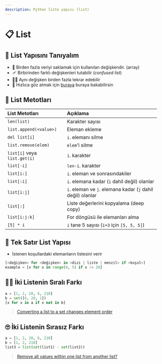 ```yaml
---
description: Python liste yapısı (list)
---
```


# 📋 List

## 🔰 List Yapısını Tanıyalım

* 🍱 Birden fazla veriyi saklamak için kullanılan değişkendir. \(array\)
* 🩹 Birbirinden farklı değişkenleri tutabilir \(_confused list_\)
* 👯‍♀️ Aynı değişken birden fazla tekrar edebilir
* 👀 Hızlıca göz atmak için [buraya](https://www.programiz.com/python-programming/list) buraya bakabilirsin

## 💎 List Metotları

| List Metotları | Açıklama |
| :--- | :--- |
| `len(list)` | Karakter sayısı |
| `list.append(<value>)` | Eleman ekleme |
| `del list[i]` | `i`. elemanı silme |
| `list.remove(elem)` | `elem`'i silme |
| `list[i]` veya `list.get(i)` | `i`. karakter |
| `list[-i]` | `len-i`. karakter |
| `list[i:]` | `i`. eleman ve sonrasındakiler |
| `list[:i]` | `i`. elemana kadar \(`i` dahil değil\) olanlar |
| `list[i:j]` | `i`. eleman ve `j`. elemana kadar \(`j` dahil değil\) olanlar |
| `list[:]` | Liste değerlerini kopyalama \(deep copy\) |
| `list[i:j:k]` | For döngüsü ile elemanları alma |
| `[5] * i` | `i` tane 5 sayısı \(`i=3` için `[5, 5, 5]`\) |

## 🍢 Tek Satır List Yapısı

*  İstenen koşullardaki elemanların listesini verir

```python
[<değişken> for <değişken> in <dizi | liste | menzil> if <koşul>]
example = [x for x in range(0, 5) if x != 20]
```

## 👮‍♂️ İki Listenin Sıralı Farkı

```python
a = [1, 2, 20, 6, 210]
b = set([6, 20, 1])
[x for x in a if x not in b]
```

> [Converting a list to a set changes element order](https://stackoverflow.com/a/9792680)

## 🙄 İki Listenin Sırasız Farkı

```python
a = [1, 2, 20, 6, 210]
b = [1, 2, 210]
list3 = list(set(list1) - set(list2))
```

> [Remove all values within one list from another list?](https://stackoverflow.com/a/30353802)

